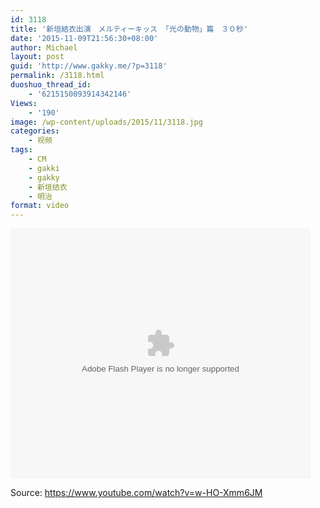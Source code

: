 ```yaml
---
id: 3118
title: '新垣結衣出演　メルティーキッス 「光の動物」篇　３０秒'
date: '2015-11-09T21:56:30+08:00'
author: Michael
layout: post
guid: 'http://www.gakky.me/?p=3118'
permalink: /3118.html
duoshuo_thread_id:
    - '6215150093914342146'
Views:
    - '190'
image: /wp-content/uploads/2015/11/3118.jpg
categories:
    - 视频
tags:
    - CM
    - gakki
    - gakky
    - 新垣结衣
    - 明治
format: video
---
```


<embed height="400" src="http://www.tudou.com/v/Uj2a_97oAq0/&bid=05&rpid=51229674&resourceId=51229674_05_05_99/v.swf" type="application/x-shockwave-flash" width="480"></embed>

Source: <https://www.youtube.com/watch?v=w-HO-Xmm6JM>